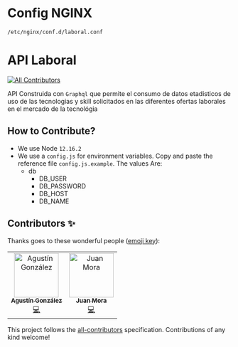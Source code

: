 # Config NGINX

```
/etc/nginx/conf.d/laboral.conf
```


# API Laboral
[![All Contributors](https://img.shields.io/badge/all_contributors-2-orange.svg?style=flat-square)](#contributors)

API Construida con `Graphql` que permite el consumo de datos etadisticos de uso de las tecnologias y skill solicitados en las diferentes ofertas laborales en el mercado de la tecnológia

## How to Contribute?
- We use Node `12.16.2`
- We use a `config.js` for environment variables. Copy and paste the reference file `config.js.example`. The values Are:
  - db
    - DB_USER
    - DB_PASSWORD
    - DB_HOST
    - DB_NAME

## Contributors ✨

Thanks goes to these wonderful people ([emoji key](https://allcontributors.org/docs/en/emoji-key)):

<!-- ALL-CONTRIBUTORS-LIST:START - Do not remove or modify this section -->
<!-- prettier-ignore -->
<table>
  <tr>
    <td align="center"><a href="https://github.com/agonzalezmurua"><img src="https://avatars0.githubusercontent.com/u/8430727?v=4" width="100px;" alt="Agustín González"/><br /><sub><b>Agustín González</b></sub></a><br /><a href="https://github.com/pgramadores/LaboralGraphQL/commits?author=agonzalezmurua" title="Code">💻</a></td>
    <td align="center"><a href="https://cl.linkedin.com/in/juanvalentinmoraruiz"><img src="https://avatars0.githubusercontent.com/u/4575267?v=4" width="100px;" alt="Juan Mora"/><br /><sub><b>Juan Mora</b></sub></a><br /><a href="https://github.com/pgramadores/LaboralGraphQL/commits?author=raicerk" title="Code">💻</a></td>
  </tr>
</table>

<!-- ALL-CONTRIBUTORS-LIST:END -->

This project follows the [all-contributors](https://github.com/all-contributors/all-contributors) specification. Contributions of any kind welcome!
